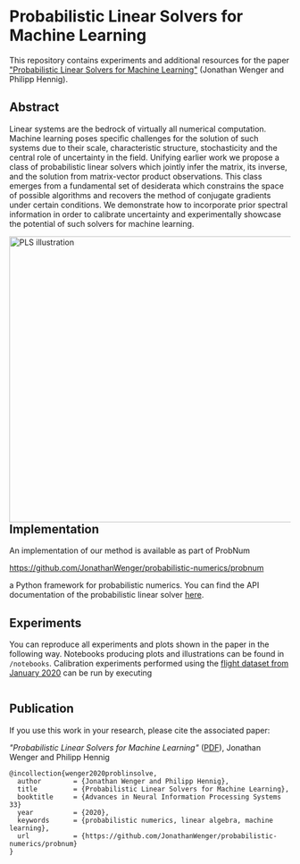# Probabilistic Linear Solvers for Machine Learning

This repository contains experiments and additional resources for the paper ["Probabilistic Linear Solvers for Machine Learning"]() (Jonathan Wenger and Philipp Hennig).

## Abstract

Linear systems are the bedrock of virtually all numerical computation. Machine learning poses specific challenges for the solution of such systems due to their scale, characteristic structure, stochasticity and the central role of uncertainty in the field. Unifying earlier work we propose a class of probabilistic linear solvers which jointly infer the matrix, its inverse, and the solution from matrix-vector product observations. This class emerges from a fundamental set of desiderata which constrains the space of possible algorithms and recovers the method of conjugate gradients under certain conditions. We demonstrate how to incorporate prior spectral information in order to calibrate uncertainty and experimentally showcase the potential of such solvers for machine learning.


<img align="left" src="https://raw.githubusercontent.com/JonathanWenger/probabilistic-linear-solvers-for-ml/tree/main/figures/PLS_illustration.png" alt="PLS illustration" width="512" style="padding-right: 10px; padding left: 10px;" title="Illustration of a Probabilistic Linear Solver"/>



## Implementation

An implementation of our method is available as part of ProbNum

https://github.com/JonathanWenger/probabilistic-numerics/probnum

a Python framework for probabilistic numerics. You can find the API documentation of the probabilistic linear solver [here](https://probnum.readthedocs.io/en/latest/automod/probnum.linalg.problinsolve.html#probnum.linalg.problinsolve).

## Experiments

You can reproduce all experiments and plots shown in the paper in the following way. Notebooks producing plots and illustrations can be found in `/notebooks`. Calibration experiments performed using the [flight dataset from January 2020]() can be run by executing

```python

```

## Publication
If you use this work in your research, please cite the associated paper:

_"Probabilistic Linear Solvers for Machine Learning"_ ([PDF]()), Jonathan Wenger and Philipp Hennig

	@incollection{wenger2020problinsolve,
	  author        = {Jonathan Wenger and Philipp Hennig},
	  title         = {Probabilistic Linear Solvers for Machine Learning},
	  booktitle 	= {Advances in Neural Information Processing Systems 33}
	  year          = {2020},
	  keywords      = {probabilistic numerics, linear algebra, machine learning},
	  url           = {https://github.com/JonathanWenger/probabilistic-numerics/probnum}
	}

